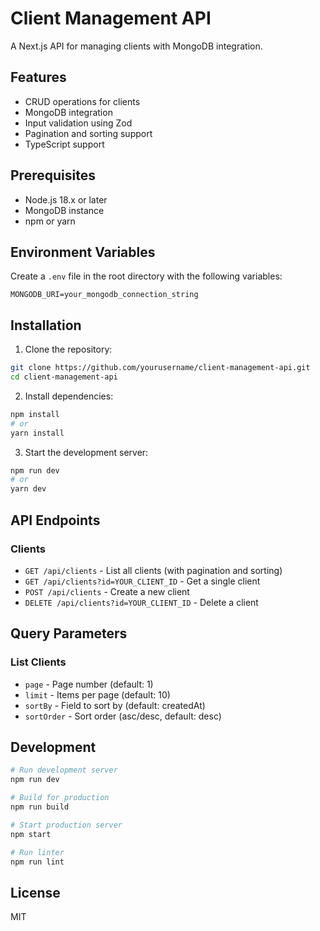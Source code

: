 # Client Management API

A Next.js API for managing clients with MongoDB integration.

## Features

- CRUD operations for clients
- MongoDB integration
- Input validation using Zod
- Pagination and sorting support
- TypeScript support

## Prerequisites

- Node.js 18.x or later
- MongoDB instance
- npm or yarn

## Environment Variables

Create a `.env` file in the root directory with the following variables:

```env
MONGODB_URI=your_mongodb_connection_string
```

## Installation

1. Clone the repository:
```bash
git clone https://github.com/yourusername/client-management-api.git
cd client-management-api
```

2. Install dependencies:
```bash
npm install
# or
yarn install
```

3. Start the development server:
```bash
npm run dev
# or
yarn dev
```

## API Endpoints

### Clients

- `GET /api/clients` - List all clients (with pagination and sorting)
- `GET /api/clients?id=YOUR_CLIENT_ID` - Get a single client
- `POST /api/clients` - Create a new client
- `DELETE /api/clients?id=YOUR_CLIENT_ID` - Delete a client

## Query Parameters

### List Clients
- `page` - Page number (default: 1)
- `limit` - Items per page (default: 10)
- `sortBy` - Field to sort by (default: createdAt)
- `sortOrder` - Sort order (asc/desc, default: desc)

## Development

```bash
# Run development server
npm run dev

# Build for production
npm run build

# Start production server
npm start

# Run linter
npm run lint
```

## License

MIT 